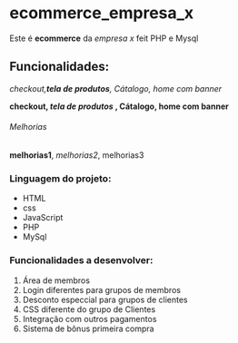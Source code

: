 # ecommerce_empresa_x
Este é **ecommerce** da *empresa x* feit PHP e Mysql

## Funcionalidades:
_checkout,**tela de produtos**, Cátalogo, home com banner_

**checkout, _tela de produtos_ , Cátalogo, home com banner**

###### Melhorias
__melhorias1__, _melhorias2_, melhorias3

### Linguagem do projeto:

* HTML
* css
* JavaScript
* PHP
* MySql

### Funcionalidades a desenvolver:

1. Área de membros
  1. Login diferentes para grupos de membros
  2. Desconto especcial para grupos de clientes
  3. CSS diferente do grupo de Clientes
2. Integração com outros pagamentos
3. Sistema de bônus primeira compra